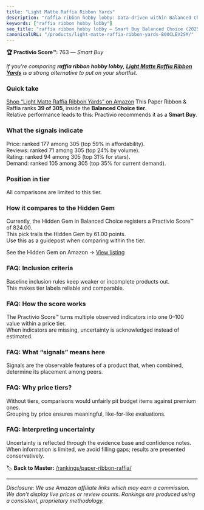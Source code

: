 ```yaml
---
title: "Light Matte Raffia Ribbon Yards"
description: "raffia ribbon hobby lobby: Data-driven within Balanced Choice ranking using the Practivio Score™. Positioned by quality, value, demand, findability, momentum."
keywords: ["raffia ribbon hobby lobby"]
seo_title: "raffia ribbon hobby lobby — Smart Buy Balanced Choice (2025)"
canonicalURL: "/products/light-matte-raffia-ribbon-yards-B00CLEV2SM/"
---
```


**🏆 Practivio Score™:** 763 — _Smart Buy_


*If you're comparing **raffia ribbon hobby lobby**, **[Light Matte Raffia Ribbon Yards](https://www.amazon.com/dp/B00CLEV2SM?tag=practivio-20)** is a strong alternative to put on your shortlist.*
### Quick take
[Shop “Light Matte Raffia Ribbon Yards” on Amazon](https://www.amazon.com/dp/B00CLEV2SM?tag=practivio-20)
This Paper Ribbon & Raffia ranks **39 of 305**, inside the **Balanced Choice tier**.  
Relative performance leads to this: Practivio recommends it as a **Smart Buy**.

### What the signals indicate
Price: ranked 177 among 305 (top 59% in affordability).  
Reviews: ranked 71 among 305 (top 24% by volume).  
Rating: ranked 94 among 305 (top 31% for stars).  
Demand: ranked 105 among 305 (top 35% for current demand).

### Position in tier
All comparisons are limited to this tier.

### How it compares to the Hidden Gem
Currently, the Hidden Gem in Balanced Choice registers a Practivio Score™ of 824.00.  
This pick trails the Hidden Gem by 61.00 points.  
Use this as a guidepost when comparing within the tier.  

See the Hidden Gem on Amazon → [View listing](https://www.amazon.com/dp/B0D1K9L96S?tag=practivio-20)

### FAQ: Inclusion criteria
Baseline inclusion rules keep weaker or incomplete products out.  
This makes tier labels reliable and comparable.

### FAQ: How the score works
The Practivio Score™ turns multiple observed indicators into one 0–100 value within a price tier.  
When indicators are missing, uncertainty is acknowledged instead of estimated.

### FAQ: What “signals” means here
Signals are the observable features of a product that, when combined, determine its placement among peers.

### FAQ: Why price tiers?
Without tiers, comparisons would unfairly pit budget items against premium ones.  
Grouping by price ensures meaningful, like-for-like evaluations.

### FAQ: Interpreting uncertainty
Uncertainty is reflected through the evidence base and confidence notes.  
When information is limited, we avoid filling gaps; results are presented conservatively.


🏷️ **Back to Master:** [/rankings/paper-ribbon-raffia/](/rankings/paper-ribbon-raffia/)

---
_Disclosure: We use Amazon affiliate links which may earn a commission. We don’t display live prices or review counts. Rankings are produced using a consistent, proprietary methodology._
